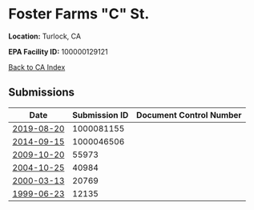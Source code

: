 # Foster Farms "C" St.

**Location:** Turlock, CA

**EPA Facility ID:** 100000129121

[Back to CA Index](../../index.md)

## Submissions

| Date | Submission ID | Document Control Number |
|------|--------------|-------------------------|
| [2019-08-20](submissions/1000081155.md) | 1000081155 |  |
| [2014-09-15](submissions/1000046506.md) | 1000046506 |  |
| [2009-10-20](submissions/55973.md) | 55973 |  |
| [2004-10-25](submissions/40984.md) | 40984 |  |
| [2000-03-13](submissions/20769.md) | 20769 |  |
| [1999-06-23](submissions/12135.md) | 12135 |  |
